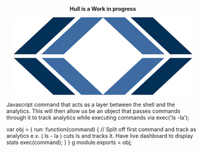 <p align="center">
      <strong>Hull is a Work in progress</strong>
</p>
<p align="center">
  <img src="resources/logo.png" alt="Hull Logo"/>
</p>


Javascript command that acts as a layer between the shell and the analytics. This will then allow us be an object that 
passes commands through it to track analytics while executing commands via exec('ls -la');

var obj = {
    run: function(command) {
        // Split off first command and track as analytics e.x. ( ls - la ) cuts ls and tracks it. Have live dashboard to display stats
        exec(command);
    }
}
g
module.exports = obj;